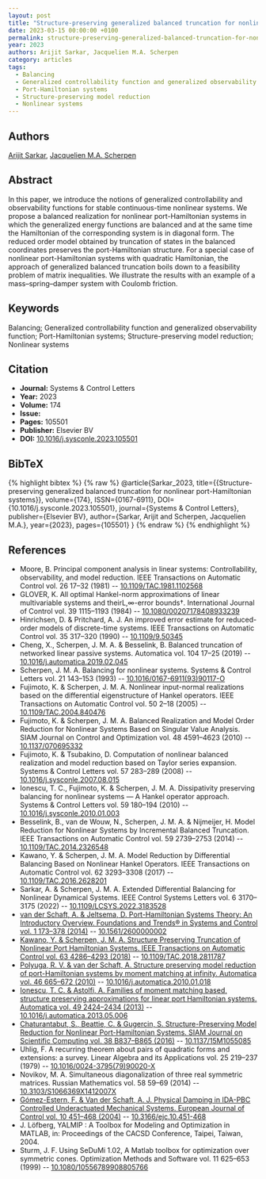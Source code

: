 ```yaml
---
layout: post
title: "Structure-preserving generalized balanced truncation for nonlinear port-Hamiltonian systems"
date: 2023-03-15 00:00:00 +0100
permalink: structure-preserving-generalized-balanced-truncation-for-nonlinear-port-hamiltonian-systems
year: 2023
authors: Arijit Sarkar, Jacquelien M.A. Scherpen
category: articles
tags:
  - Balancing
  - Generalized controllability function and generalized observability function
  - Port-Hamiltonian systems
  - Structure-preserving model reduction
  - Nonlinear systems
---
```

 
## Authors
[Arijit Sarkar](authors/arijit-sarkar), [Jacquelien M.A. Scherpen](authors/jacquelien-m-a-scherpen)
 
## Abstract
In this paper, we introduce the notions of generalized controllability and observability functions for stable continuous-time nonlinear systems. We propose a balanced realization for nonlinear port-Hamiltonian systems in which the generalized energy functions are balanced and at the same time the Hamiltonian of the corresponding system is in diagonal form. The reduced order model obtained by truncation of states in the balanced coordinates preserves the port-Hamiltonian structure. For a special case of nonlinear port-Hamiltonian systems with quadratic Hamiltonian, the approach of generalized balanced truncation boils down to a feasibility problem of matrix inequalities. We illustrate the results with an example of a mass–spring–damper system with Coulomb friction.
 
## Keywords
Balancing; Generalized controllability function and generalized observability function; Port-Hamiltonian systems; Structure-preserving model reduction; Nonlinear systems
 
## Citation
- **Journal:** Systems &amp; Control Letters
- **Year:** 2023
- **Volume:** 174
- **Issue:** 
- **Pages:** 105501
- **Publisher:** Elsevier BV
- **DOI:** [10.1016/j.sysconle.2023.105501](https://doi.org/10.1016/j.sysconle.2023.105501)
 
## BibTeX
{% highlight bibtex %}
{% raw %}
@article{Sarkar_2023,
  title={{Structure-preserving generalized balanced truncation for nonlinear port-Hamiltonian systems}},
  volume={174},
  ISSN={0167-6911},
  DOI={10.1016/j.sysconle.2023.105501},
  journal={Systems &amp; Control Letters},
  publisher={Elsevier BV},
  author={Sarkar, Arijit and Scherpen, Jacquelien M.A.},
  year={2023},
  pages={105501}
}
{% endraw %}
{% endhighlight %}
 
## References
- Moore, B. Principal component analysis in linear systems: Controllability, observability, and model reduction. IEEE Transactions on Automatic Control vol. 26 17–32 (1981) -- [10.1109/TAC.1981.1102568](https://doi.org/10.1109/TAC.1981.1102568)
- GLOVER, K. All optimal Hankel-norm approximations of linear multivariable systems and theirL,∞-error bounds†. International Journal of Control vol. 39 1115–1193 (1984) -- [10.1080/00207178408933239](https://doi.org/10.1080/00207178408933239)
- Hinrichsen, D. & Pritchard, A. J. An improved error estimate for reduced-order models of discrete-time systems. IEEE Transactions on Automatic Control vol. 35 317–320 (1990) -- [10.1109/9.50345](https://doi.org/10.1109/9.50345)
- Cheng, X., Scherpen, J. M. A. & Besselink, B. Balanced truncation of networked linear passive systems. Automatica vol. 104 17–25 (2019) -- [10.1016/j.automatica.2019.02.045](https://doi.org/10.1016/j.automatica.2019.02.045)
- Scherpen, J. M. A. Balancing for nonlinear systems. Systems &amp; Control Letters vol. 21 143–153 (1993) -- [10.1016/0167-6911(93)90117-O](https://doi.org/10.1016/0167-6911(93)90117-O)
- Fujimoto, K. & Scherpen, J. M. A. Nonlinear input-normal realizations based on the differential eigenstructure of Hankel operators. IEEE Transactions on Automatic Control vol. 50 2–18 (2005) -- [10.1109/TAC.2004.840476](https://doi.org/10.1109/TAC.2004.840476)
- Fujimoto, K. & Scherpen, J. M. A. Balanced Realization and Model Order Reduction for Nonlinear Systems Based on Singular Value Analysis. SIAM Journal on Control and Optimization vol. 48 4591–4623 (2010) -- [10.1137/070695332](https://doi.org/10.1137/070695332)
- Fujimoto, K. & Tsubakino, D. Computation of nonlinear balanced realization and model reduction based on Taylor series expansion. Systems &amp; Control Letters vol. 57 283–289 (2008) -- [10.1016/j.sysconle.2007.08.015](https://doi.org/10.1016/j.sysconle.2007.08.015)
- Ionescu, T. C., Fujimoto, K. & Scherpen, J. M. A. Dissipativity preserving balancing for nonlinear systems — A Hankel operator approach. Systems &amp; Control Letters vol. 59 180–194 (2010) -- [10.1016/j.sysconle.2010.01.003](https://doi.org/10.1016/j.sysconle.2010.01.003)
- Besselink, B., van de Wouw, N., Scherpen, J. M. A. & Nijmeijer, H. Model Reduction for Nonlinear Systems by Incremental Balanced Truncation. IEEE Transactions on Automatic Control vol. 59 2739–2753 (2014) -- [10.1109/TAC.2014.2326548](https://doi.org/10.1109/TAC.2014.2326548)
- Kawano, Y. & Scherpen, J. M. A. Model Reduction by Differential Balancing Based on Nonlinear Hankel Operators. IEEE Transactions on Automatic Control vol. 62 3293–3308 (2017) -- [10.1109/TAC.2016.2628201](https://doi.org/10.1109/TAC.2016.2628201)
- Sarkar, A. & Scherpen, J. M. A. Extended Differential Balancing for Nonlinear Dynamical Systems. IEEE Control Systems Letters vol. 6 3170–3175 (2022) -- [10.1109/LCSYS.2022.3183528](https://doi.org/10.1109/LCSYS.2022.3183528)
- [van der Schaft, A. & Jeltsema, D. Port-Hamiltonian Systems Theory: An Introductory Overview. Foundations and Trends® in Systems and Control vol. 1 173–378 (2014)](port-hamiltonian-systems-theory-an-introductory-overview-journal) -- [10.1561/2600000002](https://doi.org/10.1561/2600000002)
- [Kawano, Y. & Scherpen, J. M. A. Structure Preserving Truncation of Nonlinear Port Hamiltonian Systems. IEEE Transactions on Automatic Control vol. 63 4286–4293 (2018)](structure-preserving-truncation-of-nonlinear-port-hamiltonian-systems) -- [10.1109/TAC.2018.2811787](https://doi.org/10.1109/TAC.2018.2811787)
- [Polyuga, R. V. & van der Schaft, A. Structure preserving model reduction of port-Hamiltonian systems by moment matching at infinity. Automatica vol. 46 665–672 (2010)](structure-preserving-model-reduction-of-port-hamiltonian-systems-by-moment-matching-at-infinity) -- [10.1016/j.automatica.2010.01.018](https://doi.org/10.1016/j.automatica.2010.01.018)
- [Ionescu, T. C. & Astolfi, A. Families of moment matching based, structure preserving approximations for linear port Hamiltonian systems. Automatica vol. 49 2424–2434 (2013)](families-of-moment-matching-based-structure-preserving-approximations-for-linear-port-hamiltonian-systems) -- [10.1016/j.automatica.2013.05.006](https://doi.org/10.1016/j.automatica.2013.05.006)
- [Chaturantabut, S., Beattie, C. & Gugercin, S. Structure-Preserving Model Reduction for Nonlinear Port-Hamiltonian Systems. SIAM Journal on Scientific Computing vol. 38 B837–B865 (2016)](structure-preserving-model-reduction-for-nonlinear-port-hamiltonian-systems) -- [10.1137/15M1055085](https://doi.org/10.1137/15M1055085)
- Uhlig, F. A recurring theorem about pairs of quadratic forms and extensions: a survey. Linear Algebra and its Applications vol. 25 219–237 (1979) -- [10.1016/0024-3795(79)90020-X](https://doi.org/10.1016/0024-3795(79)90020-X)
- Novikov, M. A. Simultaneous diagonalization of three real symmetric matrices. Russian Mathematics vol. 58 59–69 (2014) -- [10.3103/S1066369X1412007X](https://doi.org/10.3103/S1066369X1412007X)
- [Gómez-Estern, F. & Van der Schaft, A. J. Physical Damping in IDA-PBC Controlled Underactuated Mechanical Systems. European Journal of Control vol. 10 451–468 (2004)](physical-damping-in-ida-pbc-controlled-underactuated-mechanical-systems) -- [10.3166/ejc.10.451-468](https://doi.org/10.3166/ejc.10.451-468)
- J. Löfberg, YALMIP : A Toolbox for Modeling and Optimization in MATLAB, in: Proceedings of the CACSD Conference, Taipei, Taiwan, 2004.
- Sturm, J. F. Using SeDuMi 1.02, A Matlab toolbox for optimization over symmetric cones. Optimization Methods and Software vol. 11 625–653 (1999) -- [10.1080/10556789908805766](https://doi.org/10.1080/10556789908805766)


